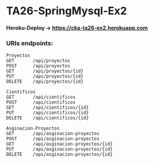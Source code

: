 # TA26-SpringMysql-Ex2

#### Heroku-Deploy -> https://cka-ta26-ex2.herokuapp.com

### URIs endpoints: 
  
```
Proyectos
GET       /api/proyectos
POST      /api/proyectos
GET       /api/proyectos/{id}
PUT       /api/proyectos/{id}
DELETE    /api/proyectos/{id}

Cientificos
GET       /api/cientificos
POST      /api/cientificos
GET       /api/cientificos/{id}
PUT       /api/cientificos/{id}
DELETE    /api/cientificos/{id}

Asginacion-Proyectos
GET       /api/asginacion-proyectos
POST      /api/asginacion-proyectos
GET       /api/asginacion-proyectos/{id}
PUT       /api/asginacion-proyectos/{id}
DELETE    /api/asginacion-proyectos/{id}

```
